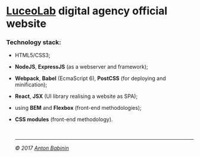 # [LuceoLab](http://luceolab.com) digital agency official website

### Technology stack:

- HTML5/CSS3;

- **NodeJS**, **ExpressJS** (as a webserver and framework);

- **Webpack**, **Babel** (EcmaScript 6), **PostCSS** (for deploying and minification);

- **React**, **JSX** (UI library realising a website as SPA);

- using **BEM** and **Flexbox** (front-end methodologies);

- **CSS modules** (front-end methodology).

  ​

  ------

  *© 2017 [Anton Babinin](mailto:wkyborgw@gmail.com)*